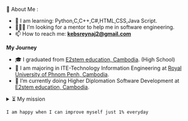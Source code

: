  💫 About Me :
- 🌱 I am learning: Python,C,C++,C#,HTML,CSS,Java Script.
- 👩🏻‍💻 I’m looking for a mentor to help me in software engineering.
- 📫 How to reach me: **kebsreynaj2@gmail.com**

**My Journey**
- 🎓 I graduated from [E2stem education, Cambodia](https://e2stem.org.kh/). (High School) 
- 🔭 I am majoring in ITE-Technology Information Engineering at [Royal University of Phnom Penh, Cambodia](http://www.rupp.edu.kh/). 
- 🔭 I’m currently doing Higher Diplomation Software Development at [E2stem education, Cambodia](https://e2stem.org.kh/).

<details>
  <summary>⏳ My mission</summary>
  <br/>

<!--START_SECTION:activity-->
	💪 It should be one of our mission to improve everyday for the better
<!--END_SECTION:activity-->
</details>

	I am happy when I can improve myself just 1% everyday
